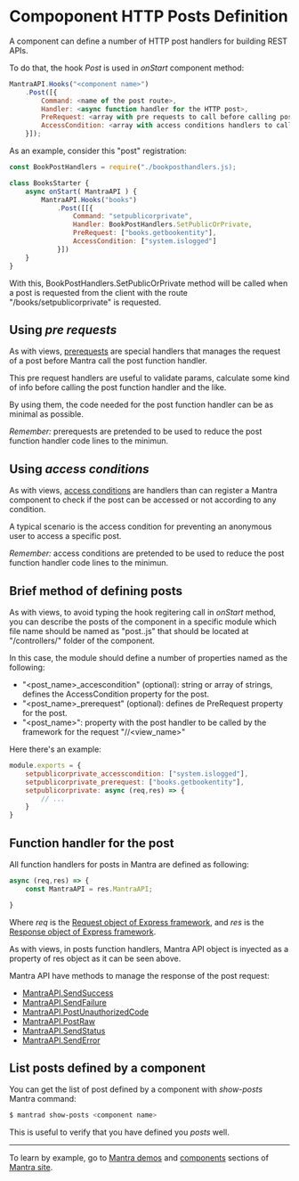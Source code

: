 # Compoponent HTTP Posts Definition

A component can define a number of HTTP post handlers for building REST APIs.

To do that, the hook *Post* is used in *onStart* component method:

```js
MantraAPI.Hooks("<component name>")
    .Post([{
        Command: <name of the post route>,
        Handler: <async function handler for the HTTP post>,
        PreRequest: <array with pre requests to call before calling post handler>
        AccessCondition: <array with access conditions handlers to call before calling the post handler>
    }]);
```

As an example, consider this "post" registration:

```js
const BookPostHandlers = require("./bookposthandlers.js);

class BooksStarter {
    async onStart( MantraAPI ) {
        MantraAPI.Hooks("books")
            .Post([[{
                Command: "setpublicorprivate",
                Handler: BookPostHandlers.SetPublicOrPrivate,
                PreRequest: ["books.getbookentity"],
                AccessCondition: ["system.islogged"]
            }])
    }
}
```

With this, BookPostHandlers.SetPublicOrPrivate method will be called when a post is requested from the client with the route "/books/setpublicorprivate" is requested.

## Using *pre requests*

As with views, [prerequests](/docs/15-component-prerequests.md) are special handlers that manages the request of a post before Mantra call the post function handler.

This pre request handlers are useful to validate params, calculate some kind of info before calling the post function handler and the like.

By using them, the code needed for the post function handler can be as minimal as possible.

*Remember:* prerequests are pretended to be used to reduce the post function handler code lines to the minimun.

## Using *access conditions*

As with views, [access conditions](/docs/14-component-access-conditions.md) are handlers than can register a Mantra component to check if the post can be accessed or not according to any condition.

A typical scenario is the access condition for preventing an anonymous user to access a specific post.

*Remember:* access conditions are pretended to be used to reduce the post function handler code lines to the minimun.

## Brief method of defining posts

As with views, to avoid typing the hook regitering call in *onStart* method, you can describe the posts of the component in a specific module which file name should be named as "post.<component name>.js" that should be located at "/controllers/" folder of the component.

In this case, the module should define a number of properties named as the following:

* "<post_name>_accescondition" (optional): string or array of strings, defines the AccessCondition property for the post.
* "<post_name>_prerequest" (optional): defines de PreRequest property for the post.
* "<post_name>": property with the post handler to be called by the framework for the request "/<component name>/<view_name>"
  
Here there's an example:

```js
module.exports = {
    setpublicorprivate_accesscondition: ["system.islogged"],
    setpublicorprivate_prerequest: ["books.getbookentity"],
    setpublicorprivate: async (req,res) => {
        // ...
    } 
}
```

## Function handler for the post

All function handlers for posts in Mantra are defined as following:

```js
async (req,res) => {
    const MantraAPI = res.MantraAPI;

} 
```

Where *req* is the [Request object of Express framework](https://expressjs.com/en/4x/api.html#req), and *res* is the [Response object of Express framework](http://expressjs.com/en/4x/api.html#res).

As with views, in posts function handlers, Mantra API object is inyected as a property of res object as it can be seen above.

Mantra API have methods to manage the response of the post request:

* [MantraAPI.SendSuccess](/docs/33-mantra-API-reference.md#mantrapi.sendsuccess)
* [MantraAPI.SendFailure](/docs/33-mantra-API-reference.md#mantrapi.sendfailure)
* [MantraAPI.PostUnauthorizedCode](/docs/33-mantra-API-reference.md#mantraapi.postunauthorizedcode)
* [MantraAPI.PostRaw](/docs/33-mantra-API-reference.md#mantraapi.postraw)
* [MantraAPI.SendStatus](/docs/33-mantra-API-reference.md#mantraapi.sendstatus)
* [MantraAPI.SendError](/docs/33-mantra-API-reference.md#mantraapi.senderror)

## List posts defined by a component

You can get the list of post defined by a component with *show-posts* Mantra command:

```bash
$ mantrad show-posts <component name>
```

This is useful to verify that you have defined you *posts* well.

***
To learn by example, go to [Mantra demos](https://www.mantrajs.com/mantrademos/showall) and [components](https://www.mantrajs.com/marketplacecomponent/components) sections of [Mantra site](https://www.mantrajs.com).